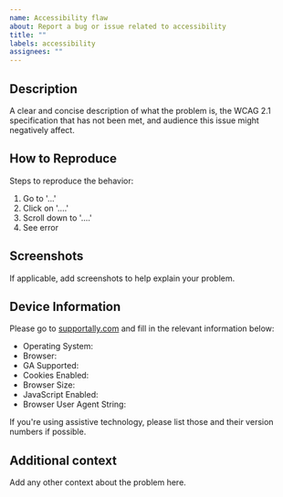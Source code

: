 ```yaml
---
name: Accessibility flaw
about: Report a bug or issue related to accessibility
title: ""
labels: accessibility
assignees: ""
---
```


## Description

A clear and concise description of what the problem is, the WCAG 2.1 specification that has not been met, and audience this issue might negatively affect.

## How to Reproduce

Steps to reproduce the behavior:

1. Go to '...'
2. Click on '....'
3. Scroll down to '....'
4. See error

## Screenshots

If applicable, add screenshots to help explain your problem.

## Device Information

Please go to [supportally.com](https://supportally.com/) and fill in the relevant information below:

- Operating System:
- Browser:
- GA Supported:
- Cookies Enabled:
- Browser Size:
- JavaScript Enabled:
- Browser User Agent String:

If you're using assistive technology, please list those and their version numbers if possible.

## Additional context

Add any other context about the problem here.
